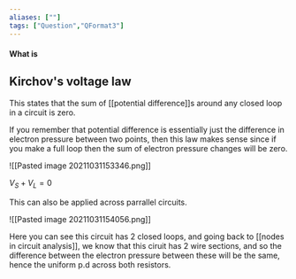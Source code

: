 ```yaml
---
aliases: [""]
tags: ["Question","QFormat3"]
---
```


#### What is
## Kirchov's voltage law
This states that the sum of [[potential difference]]s around any closed loop in a circuit is zero.

If you remember that potential difference is essentially just the difference in electron pressure between two points, then this law makes sense since if you make a full loop then the sum of electron pressure changes will be zero.

![[Pasted image 20211031153346.png]]

$V_S + V_L = 0$

This can also be applied across parrallel circuits.

![[Pasted image 20211031154056.png]]

Here you can see this circuit has 2 closed loops, and going back to [[nodes in circuit analysis]], we know that this ciruit has 2 wire sections, and so the difference between the electron pressure between these will be the same, hence the uniform p.d across both resistors.